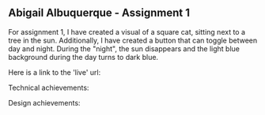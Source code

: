 Abigail Albuquerque - Assignment 1
---
For assignment 1, I have created a visual of a square cat, sitting next to a tree in the sun. Additionally, I have created a button that can toggle between day and night. During the "night", the sun disappears and the light blue background during the day turns to dark blue.


Here is a link to the 'live' url:


Technical achievements:

Design achievements: